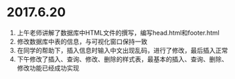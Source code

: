 # 2017.6.20
1. 上午老师讲解了数据库中HTML文件的撰写，编写head.html和footer.html
2. 修改数据库中表的信息，与可视化窗口保持一致
3. 在同学的帮助下，插入信息时输入中文出现乱码，进行了修改，最后插入正常
4. 下午修改了插入、查询、修改、删除的样式表，最基本的插入、查询、删除、修改功能已经成功实现
